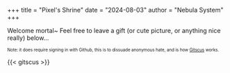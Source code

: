 +++
title = "Pixel's Shrine"
date = "2024-08-03"
author = "Nebula System"
+++

Welcome mortal~
Feel free to leave a gift (or cute picture, or anything nice really) below...

<sup><sub>Note: it does require signing in with Github, this is to dissuade anonymous hate, and is how [Gitscus](https://giscus.app/) works.</sup></sub>

{{< gitscus >}}